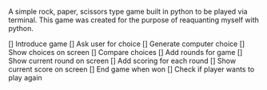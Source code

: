 A simple rock, paper, scissors type game built in python to be played via terminal. This game was created for the purpose of reaquanting myself with python.

[] Introduce game
[] Ask user for choice
[] Generate computer choice
[] Show choices on screen
[] Compare choices
[] Add rounds for game
[] Show current round on screen
[] Add scoring for each round
[] Show current score on screen
[] End game when won
[] Check if player wants to play again
